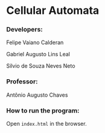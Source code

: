 # Cellular Automata

### Developers:

Felipe Vaiano Calderan

Gabriel Augusto Lins Leal

Silvio de Souza Neves Neto

### Professor:

Antônio Augusto Chaves

### How to run the program:

Open `index.html` in the browser.
